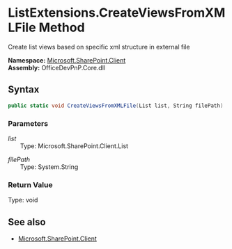 # ListExtensions.CreateViewsFromXMLFile Method  
Create list views based on specific xml structure in external file  

**Namespace:** [Microsoft.SharePoint.Client](Microsoft.SharePoint.Client.md)  
**Assembly:** OfficeDevPnP.Core.dll  
## Syntax
```C#
public static void CreateViewsFromXMLFile(List list, String filePath)
```
### Parameters
*list*  
&emsp;&emsp;Type: Microsoft.SharePoint.Client.List  

*filePath*  
&emsp;&emsp;Type: System.String  

### Return Value
Type: void  

## See also
- [Microsoft.SharePoint.Client](Microsoft.SharePoint.Client.md)
